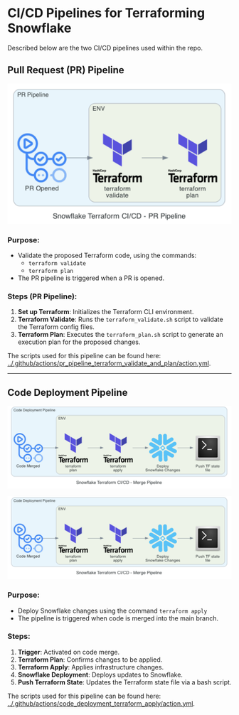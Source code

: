 # CI/CD Pipelines for Terraforming Snowflake

Described below are the two CI/CD pipelines used within the repo.

## Pull Request (PR) Pipeline

<img src="img/cicd/pr_pipeline.png" alt="PR Pipeline" width="600">

### Purpose:

* Validate the proposed Terraform code, using the commands:
  * `terraform validate`
  * `terraform plan`
* The PR pipeline is triggered when a PR is opened.

### Steps (PR Pipeline):

1. **Set up Terraform**: Initializes the Terraform CLI environment.
2. **Terraform Validate**: Runs the `terraform_validate.sh` script to validate the Terraform config files.
3. **Terraform Plan**: Executes the `terraform_plan.sh` script to generate an execution plan for the proposed changes.

The scripts used for this pipeline can be found here: [../.github/actions/pr_pipeline_terraform_validate_and_plan/action.yml](../.github/actions/pr_pipeline_terraform_validate_and_plan/action.yml).

---

## Code Deployment Pipeline

![Code Deployment Pipeline](img/cicd/code_deployment_pipeline.png)

<img src="img/cicd/code_deployment_pipeline.png" alt="Code Deployment Pipeline" width="600">

### Purpose:

* Deploy Snowflake changes using the command `terraform apply`
* The pipeline is triggered when code is merged into the main branch.

### Steps:

1. **Trigger**: Activated on code merge.
2. **Terraform Plan**: Confirms changes to be applied.
3. **Terraform Apply**: Applies infrastructure changes.
4. **Snowflake Deployment**: Deploys updates to Snowflake.
5. **Push Terraform State**: Updates the Terraform state file via a bash script.

The scripts used for this pipeline can be found here: [../.github/actions/code_deployment_terraform_apply/action.yml](../.github/actions/code_deployment_terraform_apply/action.yml).
